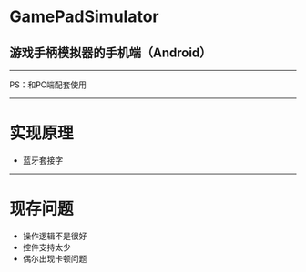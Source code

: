 # GamePadSimulator
## 游戏手柄模拟器的手机端（Android）
***
 PS：和PC端配套使用
***
# 实现原理
  - 蓝牙套接字
***
# 现存问题 
  - 操作逻辑不是很好
  - 控件支持太少
  - 偶尔出现卡顿问题
